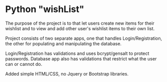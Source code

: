# Python "wishList"

The purpose of the project is to that let users create new items for their wishlist and to view and add other user's wishlist items to their own list.

Project consists of two separate apps, one that handles Login/Registration, the other for populating and manipulating the database.

Login/Registration has validations and uses bcrypt/gensalt to protect passwords.
Database app also has validations that restrict what the user can or cannot do.

Added simple HTML/CSS, no Jquery or Bootstrap libraries.
